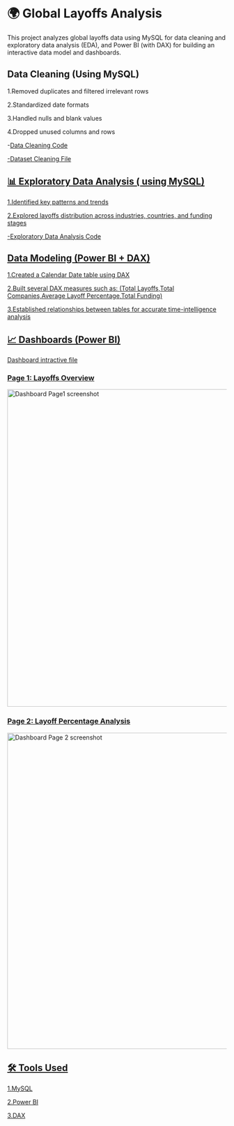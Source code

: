 # 🌍 Global Layoffs Analysis
This project analyzes global layoffs data using MySQL for data cleaning and exploratory data analysis (EDA), and Power BI (with DAX) for building an interactive data model and dashboards.

## Data Cleaning (Using MySQL)

1.Removed duplicates and filtered irrelevant rows

2.Standardized date formats

3.Handled nulls and blank values

4.Dropped unused columns and rows

-<a href="https://github.com/Ahmed-2023/World-Layoffs-Analysis/blob/main/Data%20Cleaning.sql">Data Cleaning Code

-<a href='https://github.com/Ahmed-2023/World-Layoffs-Analysis/blob/main/World_Layoffs_Cleaned.csv'>Dataset Cleaning File 
## 📊 Exploratory Data Analysis ( using MySQL)

1.Identified key patterns and trends

2.Explored layoffs distribution across industries, countries, and funding stages

-<a href='https://github.com/Ahmed-2023/World-Layoffs-Analysis/blob/main/Exploratory%20Data%20Analysis.sql'>Exploratory Data Analysis Code

## Data Modeling (Power BI + DAX)

1.Created a Calendar Date table using DAX

2.Built several DAX measures such as:
(Total Layoffs,Total Companies,Average Layoff Percentage,Total Funding)

3.Established relationships between tables for accurate time-intelligence analysis


## 📈 Dashboards (Power BI) 
<a href='https://github.com/Ahmed-2023/World-Layoffs-Analysis/blob/main/Dashboard.pbix'> Dashboard intractive file
### Page 1: Layoffs Overview
<img width="1717" height="728" alt="Dashboard Page1 screenshot" src="https://github.com/user-attachments/assets/84ee6a3b-504f-4abf-bfc6-af4592ac8ca0" />

### Page 2: Layoff Percentage Analysis
<img width="1479" height="725" alt="Dashboard Page 2 screenshot" src="https://github.com/user-attachments/assets/29e35e7e-18ba-4207-9554-47d260d0f513" />

## 🛠 Tools Used
1.MySQL

2.Power BI

3.DAX

